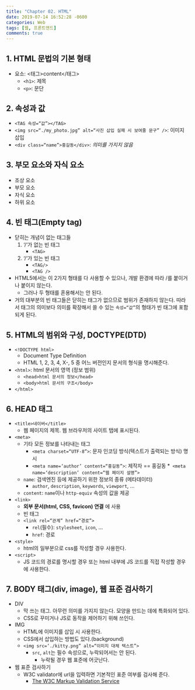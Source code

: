 ```yaml
---
title: "Chapter 02. HTML"
date: 2019-07-14 16:52:28 -0600
categories: Web
tags: [웹, 프론트엔드] 
comments: true
---
```


## 1. HTML 문법의 기본 형태
* 요소: <태그>content</태그>
	* `<h1>`: 제목
	* `<p>`: 문단

## 2. 속성과 값
* `<TAG 속성=“값”></TAG>`
* `<img src=“./my_photo.jpg” alt=“사진 삽입 실패 시 보여줄 문구” />`: 이미지 삽입
* `<div class=“name”>홍길동</div>`: _의미를 가지지 않음_

## 3. 부모 요소와 자식 요소 
* 조상 요소
* 부모 요소
* 자식 요소
* 하위 요소

## 4. 빈 태그(Empty tag)
* 닫히는 개념이 없는 태그들
	1. ‘/‘가 없는 빈 태그
		* `<TAG>`
	2. ‘/‘가 있는 빈 태그
		* `<TAG/>`
		* `<TAG />`
* HTML5에서는 이 2가지 형태를 다 사용할 수 있으나, 개발 환경에 따라 /를 붙이거나 붙이지 않는다.
	* 그러나 두 형태를 혼용해서는 안 된다.
* 거의 대부분의 빈 태그들은 닫히는 태그가 없으므로 범위가 존재하지 않는다. 따라서 태그의 의미보다 의미를 확장해서 쓸 수 있는 `속성=“값”`의 형태가 빈 태그에 포함되게 된다.

## 5. HTML의 범위와 구성, DOCTYPE(DTD)
* `<!DOCTYPE html>`
	* Document Type Definition
	* HTML 1, 2, 3, 4, X-, 5 중 어느 버전인지 문서의 형식을 명시해준다.
* `<html>`: html 문서의 영역 (정보 범위)
	* `<head>html 문서의 정보</head>`
	* `<body>html 문서의 구조</body>`
* `</html>`

## 6. HEAD 태그
* `<title>네이버</title>`
	* 웹 페이지의 제목. 웹 브라우저의 사이트 탭에 표시된다.
* `<meta>`
	* 기타 모든 정보를 나타내는 태그
		* `<meta charset=“UTF-8”>`: 문자 인코딩 방식(텍스트가 출력되는 방식) 명시
		* `<meta name=‘author’ content=“홍길동”>`: 제작자 == 홍길동
		*` <meta name=‘description’ content=“웹 페이지 설명”>`
	* `name`: 검색엔진 등에 제공하기 위한 정보의 종류 (메타데이터)
		* `author`, `description`, `keywords`, `viewport`, …
	* `content`: `name`이나 `http-equiv` 속성의 값을 제공
* `<link>`
	* **외부 문서(html, CSS, favicon) 연결** 에 사용
	* 빈 태그
	* 	`<link rel=“관계” href=“경로”>`
		* 	`rel`(필수): `stylesheet`, `icon`, …
		* `href`: 경로
* `<style>`
	*  html의 일부분으로 css를 작성할 경우 사용한다.
* `<script>`
	* JS 코드의 경로를 명시할 경우 또는 html 내부에 JS 코드를 직접 작성할 경우에 사용한다.

## 7. BODY 태그(div, image), 웹 표준 검사하기
* DIV
	* 막 쓰는 태그. 아무런 의미를 가지지 않는다. 모양을 만드는 데에 특화되어 있다.
	* CSS로 꾸미거나 JS로 동작을 제어하기 위해 쓰인다.
* IMG
	* HTML에 이미지를 삽입 시 사용한다.
	* CSS에서 삽입하는 방법도 있다.(background)
	* `<img src=‘./kitty.png” alt=“이미지 대체 텍스트”>`
		* `src`, `alt`는 필수 속성으로, 누락되어서는 안 된다.
			* 누락될 경우 웹 표준에 어긋난다.
* 웹 표준 검사하기
	* W3C validator에 url을 입력하면 기본적인 표준 여부를 검사해 준다.
		* [The W3C Markup Validation Service](https://validator.w3.org)

